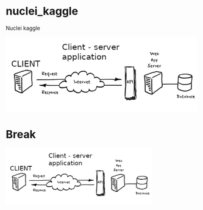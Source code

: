 # nuclei_kaggle
Nuclei kaggle

![alt text, 1%](data/web-app.png)


# Break

<img src="data/web-app.png" height="150">
